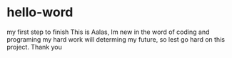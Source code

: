 # hello-word
my first step to finish
This is Aalas, Im new in the word of coding and programing my hard work will determing my future, so lest go hard on this project. Thank you
